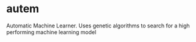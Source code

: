 # autem
Automatic Machine Learner. Uses genetic algorithms to search for a high performing machine learning model
